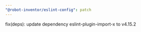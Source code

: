 ```yaml
---
"@robot-inventor/eslint-config": patch
---
```


fix(deps): update dependency eslint-plugin-import-x to v4.15.2
